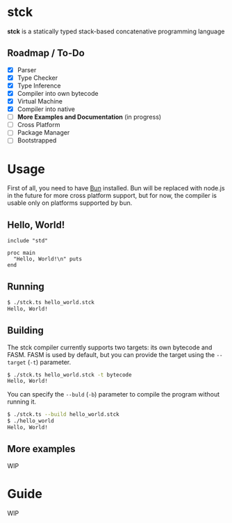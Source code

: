 # stck

**stck** is a statically typed stack-based concatenative programming language

## Roadmap / To-Do

- [x] Parser
- [x] Type Checker
- [x] Type Inference
- [x] Compiler into own bytecode
- [x] Virtual Machine
- [x] Compiler into native
- [ ] **More Examples and Documentation** (in progress)
- [ ] Cross Platform
- [ ] Package Manager
- [ ] Bootstrapped

# Usage

First of all, you need to have [Bun](https://bun.sh/) installed. Bun will be replaced with node.js in the future for more cross platform support, but for now, the compiler is usable only on platforms supported by bun.

## Hello, World!

```
include "std"

proc main
  "Hello, World!\n" puts
end
```

## Running

```bash
$ ./stck.ts hello_world.stck
Hello, World!
```

## Building

The stck compiler currently supports two targets: its own bytecode and FASM.
FASM is used by default, but you can provide the target using the `--target` (`-t`) parameter.

```bash
$ ./stck.ts hello_world.stck -t bytecode
Hello, World!
```

You can specify the `--buld` (`-b`) parameter to compile the program without running it.

```bash
$ ./stck.ts --build hello_world.stck
$ ./hello_world
Hello, World!
```

## More examples

WIP

# Guide

WIP

